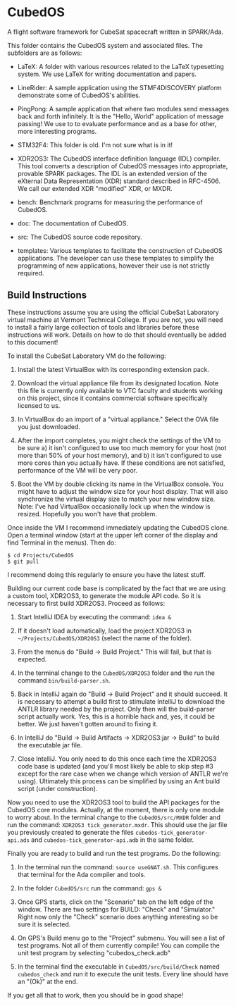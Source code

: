 
CubedOS
=======

A flight software framework for CubeSat spacecraft written in SPARK/Ada.

This folder contains the CubedOS system and associated files. The subfolders are as follows:

+ LaTeX: A folder with various resources related to the LaTeX typesetting system. We use LaTeX
  for writing documentation and papers.

+ LineRider: A sample application using the STMF4DISCOVERY platform demonstrate some of
  CubedOS's abilities.

+ PingPong: A sample application that where two modules send messages back and forth infinitely.
  It is the "Hello, World" application of message passing! We use to to evaluate performance and
  as a base for other, more interesting programs.

+ STM32F4: This folder is old. I'm not sure what is in it!

+ XDR2OS3: The CubedOS interface definition language (IDL) compiler. This tool converts a
  description of CubedOS messages into appropriate, provable SPARK packages. The IDL is an
  extended version of the eXternal Data Representation (XDR) standard described in RFC-4506. We
  call our extended XDR "modified" XDR, or MXDR.

+ bench: Benchmark programs for measuring the performance of CubedOS.

+ doc: The documentation of CubedOS.

+ src: The CubedOS source code repository.

+ templates: Various templates to facilitate the construction of CubedOS applications. The
  developer can use these templates to simplify the programming of new applications, however
  their use is not strictly required.


Build Instructions
------------------

These instructions assume you are using the official CubeSat Laboratory virtual machine at
Vermont Technical College. If you are not, you will need to install a fairly large collection of
tools and libraries before these instructions will work. Details on how to do that should
eventually be added to this document!

To install the CubeSat Laboratory VM do the following:

1. Install the latest VirtualBox with its corresponding extension pack.

2. Download the virtual appliance file from its designated location. Note this file is currently
   only available to VTC faculty and students working on this project, since it contains
   commercial software specifically licensed to us.
    
3. In VirtualBox do an import of a "virtual appliance." Select the OVA file you just downloaded.

4. After the import completes, you might check the settings of the VM to be sure a) it isn't
   configured to use too much memory for your host (not more than 50% of your host memory), and
   b) it isn't configured to use more cores than you actually have. If these conditions are not
   satisfied, performance of the VM will be very poor.

5. Boot the VM by double clicking its name in the VirtualBox console. You might have to adjust
   the window size for your host display. That will also synchronize the virtual display size to
   match your new window size. Note: I've had VirtualBox occasionally lock up when the window is
   resized. Hopefully you won't have that problem.

Once inside the VM I recommend immediately updating the CubedOS clone. Open a terminal window
(start at the upper left corner of the display and find Terminal in the menus). Then do:

    $ cd Projects/CubedOS
    $ git pull

I recommend doing this regularly to ensure you have the latest stuff.

Building our current code base is complicated by the fact that we are using a custom tool,
XDR2OS3, to generate the module API code. So it is necessary to first build XDR2OS3. Proceed as
follows:

1. Start IntelliJ IDEA by executing the command: `idea &`

2. If it doesn't load automatically, load the project XDR2OS3 in `~/Projects/CubedOS/XDR2OS3`
   (select the name of the folder).

3. From the menus do "Build -> Build Project." This will fail, but that is expected.

4. In the terminal change to the `CubedOS/XDR2OS3` folder and the run the command
   `bin/build-parser.sh`.

5. Back in IntelliJ again do "Build -> Build Project" and it should succeed. It is necessary to
   attempt a build first to stimulate IntelliJ to download the ANTLR library needed by the
   project. Only then will the build-parser script actually work. Yes, this is a horrible hack
   and, yes, it could be better. We just haven't gotten around to fixing it.

6. In IntelliJ do "Build -> Build Artifacts -> XDR2OS3:jar -> Build" to build the executable jar
   file.

7. Close IntelliJ. You only need to do this once each time the XDR2OS3 code base is updated (and
   you'll most likely be able to skip step #3 except for the rare case when we change which
   version of ANTLR we're using). Ultimately this process can be simplified by using an Ant
   build script (under construction).

Now you need to use the XDR2OS3 tool to build the API packages for the CubedOS core modules.
Actually, at the moment, there is only one module to worry about. In the terminal change to the
`CubedOS/src/MXDR` folder and run the command: `XDR2OS3 tick_generator.mxdr`. This should use
the jar file you previously created to generate the files `cubedos-tick_generator-api.ads` and
`cubedos-tick_generator-api.adb` in the same folder.

Finally you are ready to build and run the test programs. Do the following:

1. In the terminal run the command: `source useGNAT.sh`. This configures that terminal for the Ada
   compiler and tools.

2. In the folder `CubedOS/src` run the command: `gps &`

3. Once GPS starts, click on the "Scenario" tab on the left edge of the window. There are two
   settings for BUILD: "Check" and "Simulator." Right now only the "Check" scenario does
   anything interesting so be sure it is selected.

4. On GPS's Build menu go to the "Project" submenu. You will see a list of test programs. Not
   all of them currently compile! You can compile the unit test program by selecting
   "cubedos_check.adb"

5. In the terminal find the executable in `CubedOS/src/build/Check` named `cubedos_check` and
   run it to execute the unit tests. Every line should have an "(Ok)" at the end.

If you get all that to work, then you should be in good shape!
